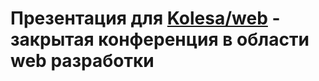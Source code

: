 # Презентация для [Kolesa/web](https://www.facebook.com/events/237853090020737/) - закрытая конференция в области web разработки
